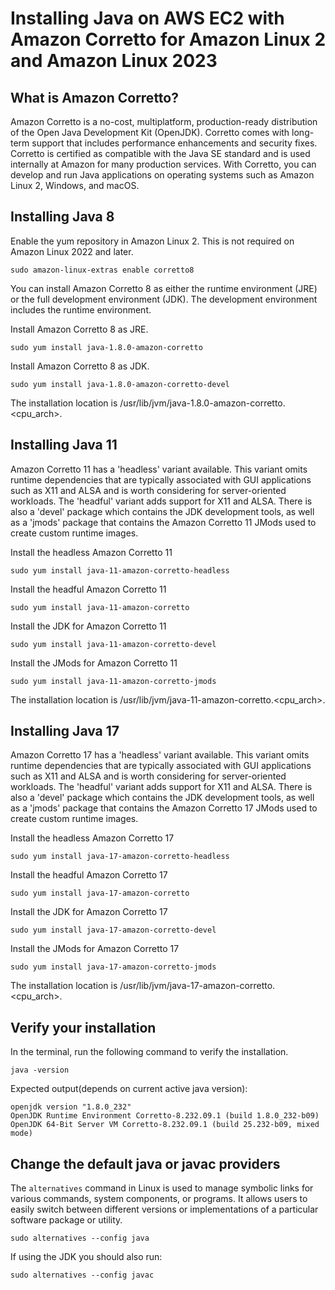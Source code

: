 # Installing Java on AWS EC2 with Amazon Corretto for Amazon Linux 2 and Amazon Linux 2023

## What is Amazon Corretto?
Amazon Corretto is a no-cost, multiplatform, production-ready distribution of the Open Java Development Kit (OpenJDK). 
Corretto comes with long-term support that includes performance enhancements and security fixes. 
Corretto is certified as compatible with the Java SE standard and is used internally at Amazon for many production services. With Corretto, you can develop and run Java applications on operating systems such as Amazon Linux 2, Windows, and macOS.

## Installing Java 8
Enable the yum repository in Amazon Linux 2. This is not required on Amazon Linux 2022 and later.
```
sudo amazon-linux-extras enable corretto8
```
You can install Amazon Corretto 8 as either the runtime environment (JRE) or the full development environment (JDK). The development environment includes the runtime environment.

Install Amazon Corretto 8 as JRE.
```
sudo yum install java-1.8.0-amazon-corretto
```
Install Amazon Corretto 8 as JDK.
```
sudo yum install java-1.8.0-amazon-corretto-devel
```
The installation location is /usr/lib/jvm/java-1.8.0-amazon-corretto.<cpu_arch>.


## Installing Java 11
Amazon Corretto 11 has a 'headless' variant available. 
This variant omits runtime dependencies that are typically associated with GUI applications such as X11 and ALSA and is worth considering for server-oriented workloads. 
The 'headful' variant adds support for X11 and ALSA. 
There is also a 'devel' package which contains the JDK development tools, as well as a 'jmods' package that contains the Amazon Corretto 11 JMods used to create custom runtime images.

Install the headless Amazon Corretto 11
```
sudo yum install java-11-amazon-corretto-headless
```
Install the headful Amazon Corretto 11
```
sudo yum install java-11-amazon-corretto
```
Install the JDK for Amazon Corretto 11
```
sudo yum install java-11-amazon-corretto-devel
```
Install the JMods for Amazon Corretto 11
```
sudo yum install java-11-amazon-corretto-jmods
```
The installation location is /usr/lib/jvm/java-11-amazon-corretto.<cpu_arch>.

## Installing Java 17
Amazon Corretto 17 has a 'headless' variant available. 
This variant omits runtime dependencies that are typically associated with GUI applications such as X11 and ALSA and is worth considering for server-oriented workloads. 
The 'headful' variant adds support for X11 and ALSA. 
There is also a 'devel' package which contains the JDK development tools, as well as a 'jmods' package that contains the Amazon Corretto 17 JMods used to create custom runtime images.

Install the headless Amazon Corretto 17
```
sudo yum install java-17-amazon-corretto-headless
```
Install the headful Amazon Corretto 17
```
sudo yum install java-17-amazon-corretto
```
Install the JDK for Amazon Corretto 17
```
sudo yum install java-17-amazon-corretto-devel
```
Install the JMods for Amazon Corretto 17
```
sudo yum install java-17-amazon-corretto-jmods
```
The installation location is /usr/lib/jvm/java-17-amazon-corretto.<cpu_arch>.

## Verify your installation
In the terminal, run the following command to verify the installation.
```
java -version
```
Expected output(depends on current active java version):
```
openjdk version "1.8.0_232"
OpenJDK Runtime Environment Corretto-8.232.09.1 (build 1.8.0_232-b09)
OpenJDK 64-Bit Server VM Corretto-8.232.09.1 (build 25.232-b09, mixed mode)
```

## Change the default java or javac providers
The `alternatives` command in Linux is used to manage symbolic links for various commands, system components, or programs. It allows users to easily switch between different versions or implementations of a particular software package or utility.
```
sudo alternatives --config java
```
If using the JDK you should also run:
```
sudo alternatives --config javac
```
